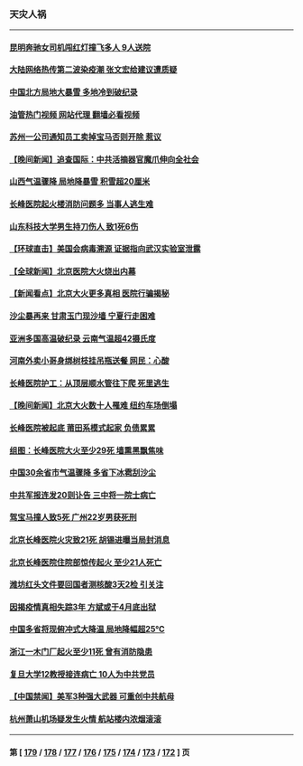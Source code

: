 ### 天灾人祸
---
#### [昆明奔驰女司机闯红灯撞飞多人 9人送院](../../pages/ncid280/n13980133.md?04250045) 
#### [大陆网络热传第二波染疫潮 张文宏给建议遭质疑](../../pages/ncid280/n13979340.md?04250045) 
#### [中国北方局地大暴雪 多地冷到破纪录](../../pages/ncid280/n13979029.md?04250045) 
#### [油管热门视频 网站代理 翻墙必看视频](http://138.2.39.72:81/youtube.html?epic-marker?04250045)
#### [苏州一公司通知员工卖掉宝马否则开除 惹议](../../pages/ncid280/n13978919.md?04250045) 
#### [【晚间新闻】追查国际：中共活摘器官魔爪伸向全社会](../../pages/ncid280/n13978194.md?04250045) 
#### [山西气温骤降 局地降暴雪 积雪超20厘米](../../pages/ncid280/n13977862.md?04250045) 
#### [长峰医院起火楼消防问题多 当事人逃生难](../../pages/ncid280/n13976882.md?04250045) 
#### [山东科技大学男生持刀伤人 致1死6伤](../../pages/ncid280/n13977275.md?04250045) 
#### [【环球直击】美国会病毒溯源 证据指向武汉实验室泄露](../../pages/ncid280/n13977149.md?04250045) 
#### [【全球新闻】北京医院大火烧出内幕](../../pages/ncid280/n13977147.md?04250045) 
#### [【新闻看点】北京大火更多真相 医院行骗揭秘](../../pages/ncid280/n13976826.md?04250045) 
#### [沙尘暴再来 甘肃玉门现沙墙 宁夏行走困难](../../pages/ncid280/n13976897.md?04250045) 
#### [亚洲多国高温破纪录 云南气温超42摄氏度](../../pages/ncid280/n13976633.md?04250045) 
#### [河南外卖小哥身绑树枝挂吊瓶送餐 网民：心酸](../../pages/ncid280/n13976449.md?04250045) 
#### [长峰医院护工：从顶层顺水管往下爬 死里逃生](../../pages/ncid280/n13976359.md?04250045) 
#### [【晚间新闻】北京大火数十人罹难 纽约车场倒塌](../../pages/ncid280/n13976373.md?04250045) 
#### [长峰医院被起底 莆田系模式起家 负债累累](../../pages/ncid280/n13976247.md?04250045) 
#### [组图：长峰医院大火至少29死 墙熏黑飘焦味](../../pages/ncid280/n13976225.md?04250045) 
#### [中国30余省市气温骤降 多省下冰雹刮沙尘](../../pages/ncid280/n13976073.md?04250045) 
#### [中共军报连发20则讣告 三中将一院士病亡](../../pages/ncid280/n13976209.md?04250045) 
#### [驾宝马撞人致5死 广州22岁男获死刑](../../pages/ncid280/n13976071.md?04250045) 
#### [北京长峰医院火灾致21死 胡锡进曝当局封消息](../../pages/ncid280/n13975892.md?04250045) 
#### [北京长峰医院住院部惊传起火 至少21人死亡](../../pages/ncid280/n13975797.md?04250045) 
#### [潍坊红头文件要回国者测核酸3天2检 引关注](../../pages/ncid280/n13975635.md?04250045) 
#### [因揭疫情真相失踪3年 方斌或于4月底出狱](../../pages/ncid280/n13975636.md?04250045) 
#### [中国多省将现俯冲式大降温 局地降幅超25℃](../../pages/ncid280/n13975365.md?04250045) 
#### [浙江一木门厂起火至少11死 曾有消防隐患](../../pages/ncid280/n13975300.md?04250045) 
#### [复旦大学12教授接连病亡 10人为中共党员](../../pages/ncid280/n13975171.md?04250045) 
#### [【中国禁闻】美军3种强大武器 可重创中共航母](../../pages/ncid280/n13974864.md?04250045) 
#### [杭州萧山机场疑发生火情 航站楼内浓烟滚滚](../../pages/ncid280/n13974808.md?04250045) 

---
#### 第 [ [179](./179.md?04250045) / [178](./178.md?04250045) / [177](./177.md?04250045) / [176](./176.md?04250045) / [175](./175.md?04250045) / [174](./174.md?04250045) / [173](./173.md?04250045) / [172](./172.md?04250045) ] 页
